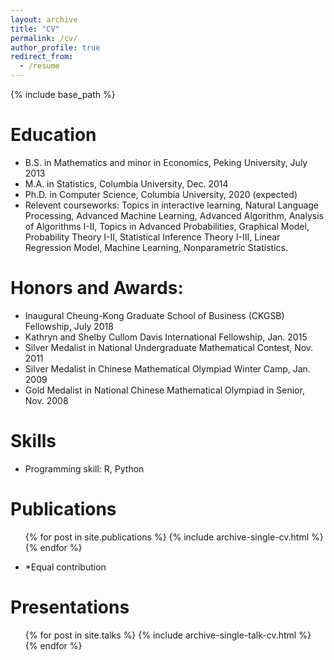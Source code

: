```yaml
---
layout: archive
title: "CV"
permalink: /cv/
author_profile: true
redirect_from:
  - /resume
---
```


{% include base_path %}

Education
======
* B.S. in Mathematics and minor in Economics, Peking University, July 2013
* M.A. in Statistics, Columbia University, Dec. 2014
* Ph.D. in Computer Science, Columbia University, 2020 (expected)
* Relevent courseworks:
Topics in interactive learning, Natural Language Processing, Advanced Machine Learning, Advanced Algorithm, Analysis of Algorithms I-II, Topics in Advanced Probabilities, Graphical Model, Probability Theory I-II, Statistical Inference Theory I-III, Linear Regression Model, Machine Learning, Nonparametric Statistics.

Honors and Awards:
======
* Inaugural Cheung-Kong Graduate School of Business (CKGSB) Fellowship, July 2018
* Kathryn and Shelby Cullom Davis International Fellowship,  Jan. 2015
* Silver Medalist in National Undergraduate Mathematical Contest,  Nov. 2011
* Silver Medalist in Chinese Mathematical Olympiad Winter Camp,  Jan. 2009
* Gold Medalist in National Chinese Mathematical Olympiad in Senior,  Nov. 2008
  
Skills
======
* Programming skill: R, Python


Publications
======
  <ul>{% for post in site.publications %}
    {% include archive-single-cv.html %}
  {% endfor %}</ul>
  
* *Equal contribution

Presentations
======
  <ul>{% for post in site.talks %}
    {% include archive-single-talk-cv.html %}
  {% endfor %}</ul>
  
